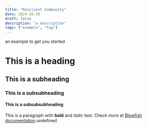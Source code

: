 ```yaml
---
title: "Resilient Community"
date: 2024-10-30
draft: false
description: "a description"
tags: ["example", "tag"]
---
```

 an example to get you started
# This is a heading
## This is a subheading
### This is a subsubheading
#### This is a subsubsubheading
This is a paragraph with **bold** and *italic* text.
Check more at [Blowfish documentation](https://blowfish.page/)
undefined